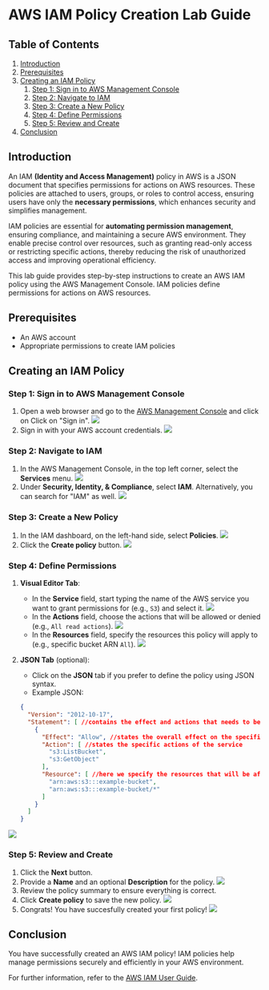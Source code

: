 # AWS IAM Policy Creation Lab Guide

## Table of Contents
1. [Introduction](#introduction)
2. [Prerequisites](#prerequisites)
3. [Creating an IAM Policy](#creating-an-iam-policy)
    1. [Step 1: Sign in to AWS Management Console](#step-1-sign-in-to-aws-management-console)
    2. [Step 2: Navigate to IAM](#step-2-navigate-to-iam)
    3. [Step 3: Create a New Policy](#step-3-create-a-new-policy)
    4. [Step 4: Define Permissions](#step-4-define-permissions)
    5. [Step 5: Review and Create](#step-5-review-and-create)
4. [Conclusion](#conclusion)

## Introduction
An IAM **(Identity and Access Management)** policy in AWS is a JSON document that specifies permissions for actions on AWS resources. These policies are attached to users, groups, or roles to control access, ensuring users have only the **necessary permissions**, which enhances security and simplifies management.

IAM policies are essential for **automating permission management**, ensuring compliance, and maintaining a secure AWS environment. They enable precise control over resources, such as granting read-only access or restricting specific actions, thereby reducing the risk of unauthorized access and improving operational efficiency.

This lab guide provides step-by-step instructions to create an AWS IAM policy using the AWS Management Console. IAM policies define permissions for actions on AWS resources.

## Prerequisites
- An AWS account
- Appropriate permissions to create IAM policies

## Creating an IAM Policy

### Step 1: Sign in to AWS Management Console
1. Open a web browser and go to the [AWS Management Console](https://aws.amazon.com/console/) and click on Click on "Sign in".
![](./imgs/1.png)
2. Sign in with your AWS account credentials.
![](./imgs/2.png)

### Step 2: Navigate to IAM
1. In the AWS Management Console, in the top left corner, select the **Services** menu.
![](./imgs/3.png)
2. Under **Security, Identity, & Compliance**, select **IAM**. Alternatively, you can search for "IAM" as well.
![](./imgs/4.png)
### Step 3: Create a New Policy
1. In the IAM dashboard, on the left-hand side, select **Policies**.
![](./imgs/5.png)
2. Click the **Create policy** button.
![](./imgs/6.png)

### Step 4: Define Permissions
1. **Visual Editor Tab**:
    - In the **Service** field, start typing the name of the AWS service you want to grant permissions for (e.g., `S3`) and select it.
![](./imgs/7.png)
    - In the **Actions** field, choose the actions that will be allowed or denied (e.g., `All read actions`).
![](./imgs/8.png)
    - In the **Resources** field, specify the resources this policy will apply to (e.g., specific bucket ARN `All`).
![](./imgs/9.png)

2. **JSON Tab** (optional):
    - Click on the **JSON** tab if you prefer to define the policy using JSON syntax.
    - Example JSON:
    ```json
    {
      "Version": "2012-10-17",
      "Statement": [ //contains the effect and actions that needs to be specified for the policy
        {
          "Effect": "Allow", //states the overall effect on the specified resources(allow or deny)
          "Action": [ //states the specific actions of the service
            "s3:ListBucket",
            "s3:GetObject"
          ],
          "Resource": [ //here we specify the resources that will be affected by the actions
            "arn:aws:s3:::example-bucket",
            "arn:aws:s3:::example-bucket/*"
          ]
        }
      ]
    }
    ```
![](./imgs/10.png)

### Step 5: Review and Create
1. Click the **Next** button.
2. Provide a **Name** and an optional **Description** for the policy.
![](./imgs/11.png)
3. Review the policy summary to ensure everything is correct.
4. Click **Create policy** to save the new policy.
![](./imgs/12.png)
5. Congrats! You have succesfully created your first policy!
![](./imgs/13.png)
## Conclusion
You have successfully created an AWS IAM policy! IAM policies help manage permissions securely and efficiently in your AWS environment.

For further information, refer to the [AWS IAM User Guide](https://docs.aws.amazon.com/IAM/latest/UserGuide/introduction.html).

<question source= "https://raw.githubusercontent.com/vvk9352/lab4rep/main/vv_lab-main/LABVAL/inlineval.md" />
<question source= "https://raw.githubusercontent.com/vvk9352/lab4rep/main/vv_lab-main/LABVAL/inlineval2.md" />


